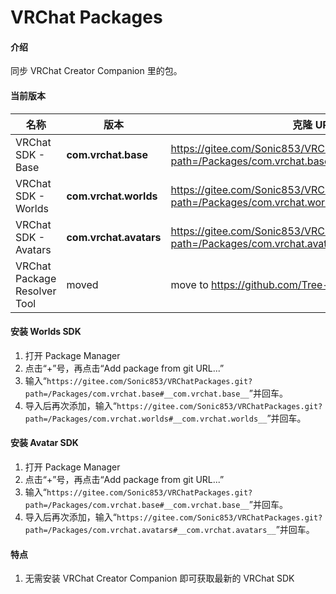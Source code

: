 # VRChat Packages

#### 介绍

同步 VRChat Creator Companion 里的包。

#### 当前版本

| 名称                         | 版本   | 克隆 URL                                                                                           |
| ---------------------------- | ------ | -------------------------------------------------------------------------------------------------- |
| VRChat SDK - Base            | __com.vrchat.base__  | https://gitee.com/Sonic853/VRChatPackages.git?path=/Packages/com.vrchat.base#__com.vrchat.base__              |
| VRChat SDK - Worlds          | __com.vrchat.worlds__  | https://gitee.com/Sonic853/VRChatPackages.git?path=/Packages/com.vrchat.worlds#__com.vrchat.worlds__            |
| VRChat SDK - Avatars         | __com.vrchat.avatars__  | https://gitee.com/Sonic853/VRChatPackages.git?path=/Packages/com.vrchat.avatars#__com.vrchat.avatars__           |
| VRChat Package Resolver Tool | moved | move to https://github.com/Tree-Roots/VPRTPackage |

#### 安装 Worlds SDK

1. 打开 Package Manager
2. 点击“+”号，再点击“Add package from git URL...”
3. 输入“`https://gitee.com/Sonic853/VRChatPackages.git?path=/Packages/com.vrchat.base#__com.vrchat.base__`”并回车。
4. 导入后再次添加，输入“`https://gitee.com/Sonic853/VRChatPackages.git?path=/Packages/com.vrchat.worlds#__com.vrchat.worlds__`”并回车。

#### 安装 Avatar SDK

1. 打开 Package Manager
2. 点击“+”号，再点击“Add package from git URL...”
3. 输入“`https://gitee.com/Sonic853/VRChatPackages.git?path=/Packages/com.vrchat.base#__com.vrchat.base__`”并回车。
4. 导入后再次添加，输入“`https://gitee.com/Sonic853/VRChatPackages.git?path=/Packages/com.vrchat.avatars#__com.vrchat.avatars__`”并回车。

#### 特点

1. 无需安装 VRChat Creator Companion 即可获取最新的 VRChat SDK

